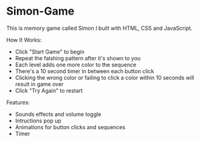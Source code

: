 # Simon-Game

This is memory game called Simon I built with HTML, CSS and JavaScript.

How It Works:
 - Click "Start Game" to begin
 - Repeat the falshing pattern after it's shown to you
 - Each level adds one more color to the sequence
 - There's a 10 second timer in between each button click
 - Clicking the wrong color or failing to click a color within 10 seconds will result in game over
 - Click "Try Again" to restart

Features:
 - Sounds effects and volume toggle
 - Intructions pop up
 - Animations for button clicks and sequences
 - Timer
